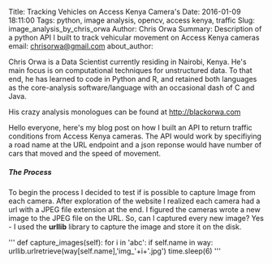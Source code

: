 
Title: Tracking Vehicles on Access Kenya Camera's
Date: 2016-01-09 18:11:00
Tags: python, image analysis, opencv, access kenya, traffic
Slug: image_analysis_by_chris_orwa
Author: Chris Orwa
Summary: Description of a python API I built to track vehicular movement on Access Kenya cameras
email: chrisorwa@gmail.com
about_author: <p> Chris Orwa is a Data Scientist currently residing in Nairobi, Kenya. He's main focus is on computational techniques for unstructured data. To that end, he has learned to code in Python and R, and retained both languages as the core-analysis software/language with an occasional dash of C and Java. </p><p>His crazy analysis monologues can be found at <a href="http://blackorwa.com" target="_blank">http://blackorwa.com </a></p>

Hello everyone, here's my blog post on how I built an API to return traffic conditions from Access Kenya cameras. The API would work by specifiying a road name at the URL endpoint and a json reponse would have number of cars that moved and the speed of movement. 

##### The Process
To begin the process I decided to test if is possible to capture Image from each camera. After exploration of the website I realized each camera had a url with a JPEG file extension at the end. I figured the cameras wrote a new image to the JPEG file on the URL. So, can I captured every new image? Yes - I used the **urllib** library to capture the image and store it on the disk.

'''
    def capture_images(self):
        for i in 'abc':
            if self.name in way:
                    urllib.urlretrieve(way[self.name],'img_'+i+'.jpg')
                    time.sleep(6)
'''
